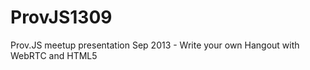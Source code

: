 ProvJS1309
==========

Prov.JS meetup presentation Sep 2013 - Write your own Hangout with WebRTC and HTML5
